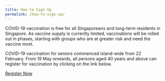 ```yaml
---
title: How to Sign Up
permalink: /how-to-sign-up/
---
```

COVID-19 vaccination is free for all Singaporeans and long-term residents in Singapore.
As vaccine supply is currently limited, vaccinations will be rolled out in phases, starting with groups who are at greater risk and need the vaccine most.


COVID-19 vaccination for seniors commenced island-wide from 22 February. From 19 May onwards, all persons aged 40 years and above can register for vaccination by clicking on the link below.

<a href="https://preregister.vaccine.gov.sg/" class="bp-button is-secondary is-uppercase search-button" target="_blank">Register Now</a>